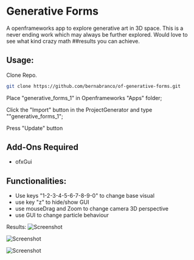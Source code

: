 # Generative Forms
A openframeworks app to explore generative art in 3D space. 
This is a never ending work which may always be further explored.
Would love to see what kind crazy math ##results you can achieve.

## Usage:

Clone Repo.

```bash
git clone https://github.com/bernabranco/of-generative-forms.git
```

Place "generative_forms_1" in Openframeworks "Apps" folder;

Click the "Import" button in the ProjectGenerator and type ""generative_forms_1";

Press "Update" button

## Add-Ons Required
- ofxGui

## Functionalities:
- Use keys "1-2-3-4-5-6-7-8-9-0" to change base visual
- use key "z" to hide/show GUI
- use mouseDrag and Zoom to change camera 3D perspective
- use GUI to change particle behaviour

Results:
![Screenshot](https://user-images.githubusercontent.com/62609851/122201541-09cf6300-ce94-11eb-9232-1f47de2deadf.png)

![Screenshot](https://user-images.githubusercontent.com/62609851/122201431-ee645800-ce93-11eb-8570-8405188c557c.png)

![Screenshot](https://user-images.githubusercontent.com/62609851/122203089-97f81900-ce95-11eb-847e-dbf139b9ce4d.png)



